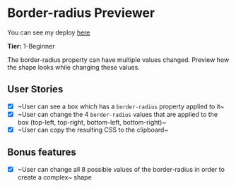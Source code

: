 # Border-radius Previewer

You can see my deploy [here](https://app-ideas-implementation-border-radius-preview.vercel.app/)

**Tier:** 1-Beginner

The border-radius property can have multiple values changed. Preview how the shape looks while changing these values.

## User Stories

-   [x] ~User can see a box which has a `border-radius` property applied to it~
-   [x] ~User can change the 4 `border-radius` values that are applied to the box (top-left, top-right, bottom-left, bottom-right)~
-   [x] ~User can copy the resulting CSS to the clipboard~

## Bonus features

-   [x] ~User can change all 8 possible values of the border-radius in order to create a complex~ shape
